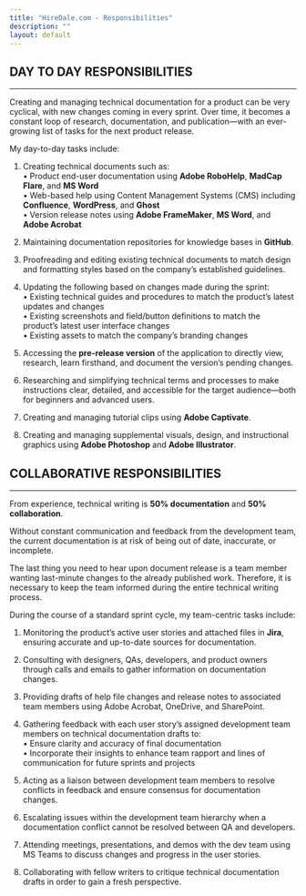 ```yaml
---
title: "HireDale.com - Responsibilities"
description: ""
layout: default
---
```


## **DAY TO DAY RESPONSIBILITIES**
---
Creating and managing technical documentation for a product can be very cyclical, with new changes coming in every sprint. Over time, it becomes a constant loop of research, documentation, and publication—with an ever-growing list of tasks for the next product release.

My day-to-day tasks include:  

1. Creating technical documents such as:  
   • Product end-user documentation using **Adobe RoboHelp**, **MadCap Flare**, and **MS Word**  
   • Web-based help using Content Management Systems (CMS) including **Confluence**, **WordPress**, and **Ghost**  
   • Version release notes using **Adobe FrameMaker**, **MS Word**, and **Adobe Acrobat**

2. Maintaining documentation repositories for knowledge bases in **GitHub**.   

3. Proofreading and editing existing technical documents to match design and formatting styles based on the company’s established guidelines.  

4. Updating the following based on changes made during the sprint:  
• Existing technical guides and procedures to match the product’s latest updates and changes  
• Existing screenshots and field/button definitions to match the product’s latest user interface changes  
• Existing assets to match the company’s branding changes  

5. Accessing the **pre-release version** of the application to directly view, research, learn firsthand, and document the version’s pending changes.  

6. Researching and simplifying technical terms and processes to make instructions clear, detailed, and accessible for the target audience—both for beginners and advanced users.  

7. Creating and managing tutorial clips using **Adobe Captivate**.  

8. Creating and managing supplemental visuals, design, and instructional graphics using **Adobe Photoshop** and **Adobe Illustrator**.

## **COLLABORATIVE RESPONSIBILITIES**
---
From experience, technical writing is **50% documentation** and **50% collaboration**.  

Without constant communication and feedback from the development team, the current documentation is at risk of being out of date, inaccurate, or incomplete. 

The last thing you need to hear upon document release is a team member wanting last-minute changes to the already published work. Therefore, it is necessary to keep the team informed during the entire technical writing process.

During the course of a standard sprint cycle, my team-centric tasks include:  

1. Monitoring the product’s active user stories and attached files in **Jira**, ensuring accurate and up-to-date sources for documentation.  

2. Consulting with designers, QAs, developers, and product owners through calls and emails to gather information on documentation changes.  

3. Providing drafts of help file changes and release notes to associated team members using Adobe Acrobat, OneDrive, and SharePoint.  

4. Gathering feedback with each user story’s assigned development team members on technical documentation drafts to:  
   • Ensure clarity and accuracy of final documentation  
   • Incorporate their insights to enhance team rapport and lines of communication for future sprints and projects  

5. Acting as a liaison between development team members to resolve conflicts in feedback and ensure consensus for documentation changes.  

6. Escalating issues within the development team hierarchy when a documentation conflict cannot be resolved between QA and developers.  

7. Attending meetings, presentations, and demos with the dev team using MS Teams to discuss changes and progress in the user stories.  

8. Collaborating with fellow writers to critique technical documentation drafts in order to gain a fresh perspective.
